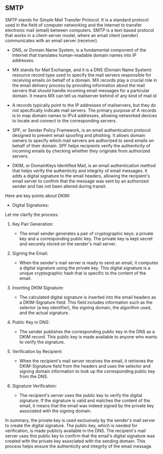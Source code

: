 ## SMTP
SMTP stands for Simple Mail Transfer Protocol. It is a standard protocol used in the field of computer networking and the Internet to transfer electronic mail (email) between computers. SMTP is a text-based protocol that works in a client-server model, where an email client (sender) communicates with an email server (receiver).

- DNS, or Domain Name System, is a fundamental component of the Internet that translates human-readable domain names into IP addresses. 

- MX stands for Mail Exchange, and it is a DNS (Domain Name System) resource record type used to specify the mail servers responsible for receiving emails on behalf of a domain. MX records play a crucial role in the email delivery process by providing information about the mail servers that should handle incoming email messages for a particular domain. It means MX can tell us mailserver behind of any kind of mail id

- A records typically point to the IP addresses of mailservers, but they do not specifically indicate mail servers. The primary purpose of A records is to map domain names to IPv4 addresses, allowing networked devices to locate and connect to the corresponding servers.

- SPF, or Sender Policy Framework, is an email authentication protocol designed to prevent email spoofing and phishing. It allows domain owners to specify which mail servers are authorized to send emails on behalf of their domain. SPF helps recipients verify the authenticity of incoming emails by checking whether they originate from authorized servers.

- DKIM, or DomainKeys Identified Mail, is an email authentication method that helps verify the authenticity and integrity of email messages. It adds a digital signature to the email headers, allowing the recipient's email server to confirm that the message was sent by an authorized sender and has not been altered during transit.


Here are key points about DKIM:

- Digital Signatures:

Let me clarify the process:

1. Key Pair Generation:
   - The email sender generates a pair of cryptographic keys: a private key and a corresponding public key. The private key is kept secret and securely stored on the sender's mail server.

2. Signing the Email:
   - When the sender's mail server is ready to send an email, it computes a digital signature using the private key. This digital signature is a unique cryptographic hash that is specific to the content of the email.

3. Inserting DKIM Signature:
   - The calculated digital signature is inserted into the email headers as a DKIM-Signature field. This field includes information such as the selector (a key identifier), the signing domain, the algorithm used, and the actual signature.

4. Public Key in DNS:
   - The sender publishes the corresponding public key in the DNS as a DKIM record. This public key is made available to anyone who wants to verify the signature.

5. Verification by Recipient:
   - When the recipient's mail server receives the email, it retrieves the DKIM-Signature field from the headers and uses the selector and signing domain information to look up the corresponding public key from the DNS.

6. Signature Verification:
   - The recipient's server uses the public key to verify the digital signature. If the signature is valid and matches the content of the email, it means that the email was indeed signed by the private key associated with the signing domain.

In summary, the private key is used exclusively by the sender's mail server to create the digital signature. The public key, which is needed for verification, is made publicly available in the DNS. The recipient's mail server uses this public key to confirm that the email's digital signature was created with the private key associated with the sending domain. This process helps ensure the authenticity and integrity of the email message.